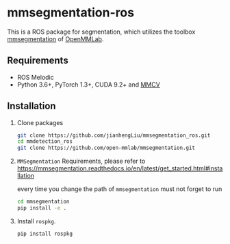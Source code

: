 # mmsegmentation-ros

This is a ROS package for segmentation, which utilizes the toolbox [mmsegmentation](https://github.com/open-mmlab/mmsegmentation) of [OpenMMLab](https://openmmlab.com/).

## Requirements

- ROS Melodic
- Python 3.6+, PyTorch 1.3+, CUDA 9.2+ and [MMCV](https://mmcv.readthedocs.io/en/latest/#installation)

## Installation

1. Clone packages

   ```bash
   git clone https://github.com/jianhengLiu/mmsegmentation_ros.git 
   cd mmdetection_ros
   git clone https://github.com/open-mmlab/mmsegmentation.git
   ```

2. `MMSegmentation` Requirements, please refer to <https://mmsegmentation.readthedocs.io/en/latest/get_started.html#installation>

   every time you change the path of `mmsegmentation` must not forget to run

   ```bash
   cd mmsegmentation
   pip install -e .
   ```

3. Install `rospkg`.

   ```bash
   pip install rospkg
   ```

